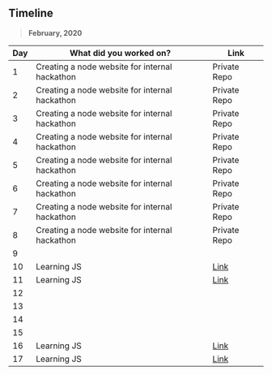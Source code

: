 ## Timeline

> **February, 2020**

| Day | What did you worked on?  | Link    |
| --- | ------------------------ | ------- |
|1|Creating a node website for internal hackathon|Private Repo|
|2|Creating a node website for internal hackathon|Private Repo|
|3|Creating a node website for internal hackathon|Private Repo|
|4|Creating a node website for internal hackathon|Private Repo|
|5|Creating a node website for internal hackathon|Private Repo|
|6|Creating a node website for internal hackathon|Private Repo|
|7|Creating a node website for internal hackathon|Private Repo|
|8|Creating a node website for internal hackathon|Private Repo|
|9|||
|10|Learning JS|[Link](https://www.eduonix.com/dashboard/modern-javascript-for-developers)|
|11|Learning JS|[Link](https://www.eduonix.com/dashboard/modern-javascript-for-developers)|
|12|||
|13|||
|14|||
|15|||
|16|Learning JS|[Link](https://www.eduonix.com/dashboard/modern-javascript-for-developers)|
|17|Learning JS|[Link](https://www.eduonix.com/dashboard/modern-javascript-for-developers)|
